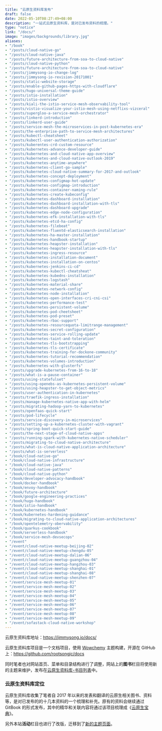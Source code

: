 ```yaml
---
title: "云原生资料库发布"
draft: false
date: 2022-05-10T08:27:49+08:00
description: "一站式云原生资料库，是对已发布资料的梳理。"
type: "notice"
link: "/docs/"
image: "images/backgrounds/library.jpg"
aliases:
- "/book"
- "/posts/cloud-native-go"
- "/posts/cloud-native-java"
- "/posts/future-architecture-from-soa-to-cloud-native"
- "/posts/cloud-native-python"
- "/posts/future-architecture-from-soa-to-cloud-native"
- "/posts/jimmysong-io-change-log"
- "/posts/jimmysong-io-revision-20171001"
- "/posts/static-website-storage"
- "/posts/enable-github-pages-https-with-cloudflare"
- "/posts/hugo-universal-theme-guide"
- "/posts/istio-installation"
- "/posts/istio-overview"
- "/posts/kiali-the-istio-service-mesh-observability-tool"
- "/posts/vistio-visualize-your-istio-mesh-using-netflixs-vizceral"
- "/posts/supergloo-a-service-mesh-orchestrator"
- "/posts/linkerd-introduction"
- "/posts/linkerd-user-guide"
- "/posts/service-mesh-the-microservices-in-post-kubernetes-era"
- "/posts/the-enterprise-path-to-service-mesh-architectures"
- "/posts/kubectl-cheatsheet"
- "/posts/kubectl-user-authentication-authorization"
- "/posts/kuberentes-crd-custom-resource"
- "/posts/kubernetes-advance-developer-guide"
- "/posts/kubernetes-and-cloud-native-app-overview"
- "/posts/kubernetes-and-cloud-native-outlook-2019"
- "/posts/kubernetes-anytime-anywhere"
- "/posts/kubernetes-client-go-sample"
- "/posts/kubernetes-cloud-native-summary-for-2017-and-outlook"
- "/posts/kubernetes-concept-deployment"
- "/posts/kubernetes-configmap-hot-update"
- "/posts/kubernetes-configmap-introduction"
- "/posts/kubernetes-container-naming-rule"
- "/posts/kubernetes-create-kubeconfig"
- "/posts/kubernetes-dashboard-installation"
- "/posts/kubernetes-dashboard-installation-with-tls"
- "/posts/kubernetes-dashboard-upgrade"
- "/posts/kubernetes-edge-node-configuration"
- "/posts/kubernetes-efk-installation-with-tls"
- "/posts/kubernetes-etcd-ha-config"
- "/posts/kubernetes-filebeat"
- "/posts/kubernetes-fluentd-elasticsearch-installation"
- "/posts/kubernetes-ha-master-installation"
- "/posts/kubernetes-handbook-startup"
- "/posts/kubernetes-heapster-installation"
- "/posts/kubernetes-heapster-installation-with-tls"
- "/posts/kubernetes-ingress-resource"
- "/posts/kubernetes-installation-document"
- "/posts/kubernetes-installation-on-centos"
- "/posts/kubernetes-jenkins-ci-cd"
- "/posts/kubernetes-kubectl-cheatsheat"
- "/posts/kubernetes-kubedns-installation"
- "/posts/kubernetes-logstash"
- "/posts/kubernetes-material-share"
- "/posts/kubernetes-network-config"
- "/posts/kubernetes-node-installation"
- "/posts/kubernetes-open-interfaces-cri-cni-csi"
- "/posts/kubernetes-performance-test"
- "/posts/kubernetes-persistent-volume"
- "/posts/kubernetes-pod-cheetsheet"
- "/posts/kubernetes-pod-preset"
- "/posts/kubernetes-rbac-support"
- "/posts/kubernetes-resourcequota-limitrange-management"
- "/posts/kubernetes-secret-configuration"
- "/posts/kubernetes-service-rolling-update"
- "/posts/kubernetes-taint-and-toleration"
- "/posts/kubernetes-tls-bootstrapping"
- "/posts/kubernetes-tls-certificate"
- "/posts/kubernetes-training-for-dockone-community"
- "/posts/kubernetes-tutorial-recommendation"
- "/posts/kubernetes-volumes-introduction"
- "/posts/kubernetes-with-glusterfs"
- "/posts/upgrade-kubernetes-from-16-to-18"
- "/posts/what-is-a-pause-container"
- "/posts/using-statefulset"
- "/posts/using-openebs-as-kubernetes-persistent-volume"
- "/posts/using-heapster-to-get-object-metrics"
- "/posts/user-authentication-in-kubernetes"
- "/posts/traefik-ingress-installation"
- "/posts/manage-kubernetes-native-app-with-helm"
- "/posts/migrating-hadoop-yarn-to-kubernetes"
- "/posts/openfaas-quick-start"
- "/posts/pod-lifecycle"
- "/posts/service-discovery-in-microservices"
- "/posts/setting-up-a-kubernetes-cluster-with-vagrant"
- "/posts/spring-boot-quick-start-guide"
- "/posts/the-next-stage-of-cloud-native-apps"
- "/posts/running-spark-with-kubernetes-native-scheduler"
- "/posts/migrating-to-cloud-native-architecture"
- "/posts/what-is-cloud-native-application-architecture"
- "/posts/what-is-serverless"
- "/book/cloud-native-go"
- "/book/cloud-native-infrastructure"
- "/book/cloud-native-java"
- "/book/cloud-native-patterns"
- "/book/cloud-native-python"
- "/book/developer-advocacy-handbook"
- "/book/docker-handbook"
- "/book/envoy-handbook"
- "/book/future-architecture"
- "/book/google-engineering-practices"
- "/book/hugo-handbook"
- "/book/istio-handbook"
- "/book/kubernetes-handbook"
- "/book/kubernetes-hardening-guidance"
- "/book/migrating-to-cloud-native-application-architectures"
- "/book/opentelemetry-obervability"
- "/book/quarkus-cookbook"
- "/book/serverless-handbook"
- "/book/service-mesh-devsecops"
- "/event"
- "/event/cloud-native-meetup-beijing-02"
- "/event/cloud-native-meetup-chengdu-05"
- "/event/cloud-native-meetup-dalian-06"
- "/event/cloud-native-meetup-guangzhou-04"
- "/event/cloud-native-meetup-hangzhou-03"
- "/event/cloud-native-meetup-shanghai-01"
- "/event/cloud-native-meetup-shanghai-08"
- "/event/cloud-native-meetup-shenzhen-07"
- "/event/service-mesh-meetup-01"
- "/event/service-mesh-meetup-02"
- "/event/service-mesh-meetup-03"
- "/event/service-mesh-meetup-04"
- "/event/service-mesh-meetup-05"
- "/event/service-mesh-meetup-06"
- "/event/service-mesh-meetup-07"
- "/event/service-mesh-meetup-08"
- "/event/service-mesh-meetup-09"
- "/event/sofastack-cloud-native-workshop"
---
```


云原生资料库地址：<https://jimmysong.io/docs/>

云原生资料库项目是一个文档项目，使用 [Wowchemy](https://wowchemy.com/?utm_campaign=poweredby) 主题构建，开源在 GitHub 上：<https://github.com/rootsongjc/docs>

同时笔者也对网站首页、菜单和目录结构进行了调整，网站上的**图书**栏目将使用新的主题来维护，发布在[云原生资料库-书目列表](/docs/#portfolio)中。

### 云原生资料库定位

云原生资料库收集了笔者自 2017 年以来的发表和翻译的云原生相关图书、资料等，是对已发布的的十几本资料的一个梳理和补充。原有的资料会继续通过 GitBook 的形式发布，其中的精华和关联内容将通过该项目梳理成《[云原生宝典](/docs/cloud-native/)》。

另外本站**活动**栏目也进行了改版，迁移到了[新的主题页面](/docs/event/)。
